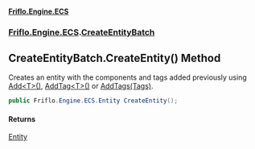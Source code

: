 #### [Friflo.Engine.ECS](index.md 'index')
### [Friflo.Engine.ECS](Friflo.Engine.ECS.md 'Friflo.Engine.ECS').[CreateEntityBatch](CreateEntityBatch.md 'Friflo.Engine.ECS.CreateEntityBatch')

## CreateEntityBatch.CreateEntity() Method

Creates an entity with the components and tags added previously using<br/>[Add&lt;T&gt;()](CreateEntityBatch.Add_T_().md 'Friflo.Engine.ECS.CreateEntityBatch.Add<T>()'), [AddTag&lt;T&gt;()](CreateEntityBatch.AddTag_T_().md 'Friflo.Engine.ECS.CreateEntityBatch.AddTag<T>()') or [AddTags(Tags)](CreateEntityBatch.AddTags(Tags).md 'Friflo.Engine.ECS.CreateEntityBatch.AddTags(Friflo.Engine.ECS.Tags)').

```csharp
public Friflo.Engine.ECS.Entity CreateEntity();
```

#### Returns
[Entity](Entity.md 'Friflo.Engine.ECS.Entity')